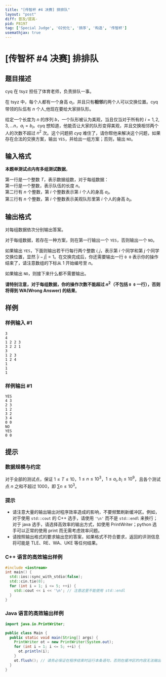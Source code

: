 ```yaml
---
title: "[传智杯 #4 决赛] 排排队"
layout: "post"
diff: 普及/提高-
pid: P8197
tag: ['Special Judge', 'O2优化', '排序', '构造', '传智杯']
usemathjax: true
---
```


# [传智杯 #4 决赛] 排排队
## 题目描述


cyq 在 tsyz 担任了体育老师，负责排队一事。

在 tsyz 中，每个人都有一个身高 $a_{i}$，并且只有**相邻**的两个人可以交换位置。cyq 带领的队伍有 $n$ 个人,他现在要给大家排队形。

给定一个长度为 $n$ 的序列 $b$，一个队形被认为美观，当且仅当对于所有的 $i = 1, 2, 3, \dots n$，$a_{i} =b_{i}$。cyq 想知道，他能否让大家的队形变得美观，并且交换相邻两个人的次数不超过 $n^2$ 次。这个问题把 $cyq$ 难住了，请你帮他来解决这个问题，如果存在合法的交换方案，输出 `YES`，并给出一组方案；否则，输出 `NO`。
## 输入格式

**本题单测试点内有多组测试数据**。

第一行是一个整数 $T$，表示数据组数，对于每组数据：  
第一行是一个整数，表示队伍的长度 $n$。  
第二行有 $n$ 个整数，第 $i$ 个整数表示第 $i$ 个人的身高 $a_i$。  
第三行有 $n$ 个整数，第 $i$ 个整数表示美观队形里第 $i$ 个人的身高 $b_i$。
## 输出格式

对每组数据依次分别输出答案。

对于每组数据，若存在一种方案，则在第一行输出一个 `YES`，否则输出一个 `NO`。

如果输出 `YES`，下面则输出若干行每行两个整数 $i,j$，表示第 $i$ 个同学和第 $j$ 个同学交换位置，显然 $|i-j|=1$。在交换完成后，你还需要输出一行 `0 0` 表示你的操作结束了，请注意数组的下标从 1 开始编号至 $n$。

如果输出 `NO`，则接下来什么都不需要输出。

**请特别注意，对于每组数据，你的操作次数不能超过 $n^2$（不包括 `0 0` 一行），否则将得到 WA(Wrong Answer) 的结果**。
## 样例

### 样例输入 #1
```
3
4
1 2 2 3
3 2 2 1
3
1 2 3
1 2 4
1
1
1

```
### 样例输出 #1
```
YES
4 3
2 3
1 2
3 2
3 4
0 0
NO
YES
0 0

```
## 提示

### 数据规模与约定

对于全部的测试点，保证 $1\leq T \leq 10$，$1\leq n \leq 10^3$，$1\leq a_{i},b_{i}\leq 10^9$，且各个测试点 $n$ 之和不超过 $1000$，即 $\sum n\leq 10^3$。

### 提示
- 请注意大量的输出输出对程序效率造成的影响，不要频繁刷新缓冲区。例如，对于使用 `std::cout` 的 C++ 选手，请使用 `'\n'` 而不是 `std::endl` 来换行；对于 java 选手，请选择高效率的输出方式，如使用 PrintWriter；python 选手可以正常的使用 print 而无需考虑效率问题。
- 请按照输出格式的要求输出您的答案，如果格式不符合要求，返回的评测信息将可能是 TLE、RE、WA、UKE 等任何结果。

### C++ 语言的高效输出样例
```cpp
#include <iostream>
int main() {
  std::ios::sync_with_stdio(false);
  std::cin.tie(0);
  for (int i = 1; i <= 5; ++i) {
    std::cout << i << '\n'; // 注意这里不能使用 std::endl
  }
}
```

### Java 语言的高效输出样例
```java
import java.io.PrintWriter;

public class Main {
  public static void main(String[] args) {
    PrintWriter ot = new PrintWriter(System.out);
    for (int i = 1; i <= 5; ++i) {
      ot.println(i);
    }
    ot.flush(); // 请务必保证在程序结束时运行本条语句，否则在缓冲区的内容无法输出
  }
}
